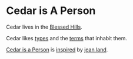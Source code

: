 # Cedar is A Person

Cedar lives in the [Blessed Hills](/terms/blessed_hills.md).

Cedar likes [types](/types/) and the [terms](/terms/) that inhabit them.

[Cedar is a Person](/) is [inspired](/types/inspiration.md) by [jean land](http://www.jean.land).
